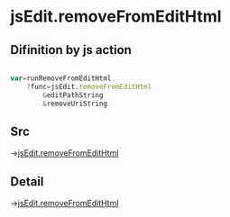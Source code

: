 # jsEdit.removeFromEditHtml

## Difinition by js action

```js.js

var=runRemoveFromEditHtml
	?func=jsEdit.removeFromEditHtml
		&editPathString
		&removeUriString
```

## Src

->[jsEdit.removeFromEditHtml](https://github.com/puutaro/CommandClick/blob/master/app/src/main/java/com/puutaro/commandclick/fragment_lib/terminal_fragment/js_interface/edit/JsEdit.kt#L107)

## Detail

->[jsEdit.removeFromEditHtml](https://github.com/puutaro/CommandClick/blob/master/md/developer/js_interface/details/edit/JsEdit/removeFromEditHtml.md)
